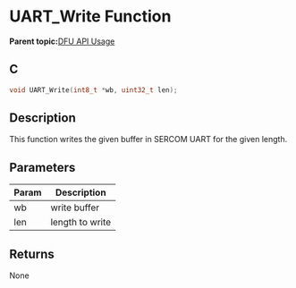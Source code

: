 # UART\_Write Function

**Parent topic:**[DFU API Usage](GUID-601EC36F-434F-4CEE-BF96-232B23F39458.md)

## C

```c
void UART_Write(int8_t *wb, uint32_t len);
```

## Description

This function writes the given buffer in SERCOM UART for the given length.

## Parameters

|Param|Description|
|-----|-----------|
|wb|write buffer|
|len|length to write|

## Returns

None

